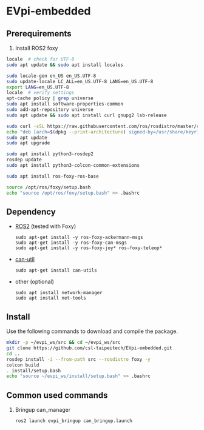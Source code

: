 # EVpi-embedded

## Prerequirements
1. Install ROS2 foxy

```bash
locale  # check for UTF-8
sudo apt update && sudo apt install locales
```

```bash
sudo locale-gen en_US en_US.UTF-8
sudo update-locale LC_ALL=en_US.UTF-8 LANG=en_US.UTF-8
export LANG=en_US.UTF-8
locale  # verify settings
apt-cache policy | grep universe
sudo apt install software-properties-common
sudo add-apt-repository universe
sudo apt update && sudo apt install curl gnupg2 lsb-release
```

```bash
sudo curl -sSL https://raw.githubusercontent.com/ros/rosdistro/master/ros.key  -o /usr/share/keyrings/ros-archive-keyring.gpg
echo "deb [arch=$(dpkg --print-architecture) signed-by=/usr/share/keyrings/ros-archive-keyring.gpg] http://packages.ros.org/ros2/ubuntu $(source /etc/os-release && echo $UBUNTU_CODENAME) main" | sudo tee /etc/apt/sources.list.d/ros2.list > /dev/null
sudo apt update
sudo apt upgrade
```

```bash
sudo apt install python3-rosdep2
rosdep update
sudo apt install python3-colcon-common-extensions
```

```bash
sudo apt install ros-foxy-ros-base
```

```bash
source /opt/ros/foxy/setup.bash
echo "source /opt/ros/foxy/setup.bash" >> .bashrc
```


## Dependency

- [ROS2](https://docs.ros.org/en/foxy/Installation.html) (tested with Foxy)
  ```
  sudo apt-get install -y ros-foxy-ackermann-msgs
  sudo apt-get install -y ros-foxy-can-msgs
  sudo apt-get install -y ros-foxy-joy* ros-foxy-teleop*
  ```

- [can-util](https://github.com/linux-can/can-utils)
  ```
  sudo apt-get install can-utils
  ```

- other (optional)
    ```
    sudo apt install network-manager
    sudo apt install net-tools
    ```

## Install

Use the following commands to download and compile the package.
```sh
mkdir -p ~/evpi_ws/src && cd ~/evpi_ws/src
git clone https://github.com/csl-taipeitech/EVpi-embedded.git
cd ..
rosdep install -i --from-path src --rosdistro foxy -y
colcon build
. install/setup.bash
echo "source ~/evpi_ws/install/setup.bash" >> .bashrc
```

## Common used commands
1. Bringup can_manager
    ```bash
    ros2 launch evpi_bringup can_bringup.launch
    ```

